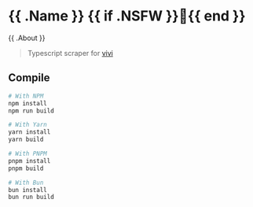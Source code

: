 # {{ .Name }} {{ if .NSFW }}🔞{{ end }}

{{ .About }}

> Typescript scraper for [vivi](https://github.com/vivi-app/vivi)

## Compile

```bash
# With NPM
npm install
npm run build

# With Yarn
yarn install
yarn build

# With PNPM
pnpm install
pnpm build

# With Bun
bun install
bun run build
```
